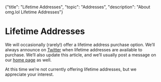 {"title": "Lifetime Addresses", "topic": "Addresses", "description": "About omg.lol Lifetime Addresses"}

# Lifetime Addresses

We will occasionally (rarely!) offer a lifetime address purchase option. We’ll always announce on [Twitter](https://twitter.com/omgdotlol) when lifetime addresses are available to purchase. We’ll also update this article, and we’ll usually post a message on our [home page](https://omg.lol) as well.

At this time we’re not currently offering lifetime addresses, but we appreciate your interest.
